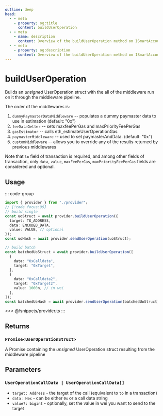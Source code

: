 ```yaml
---
outline: deep
head:
  - - meta
    - property: og:title
      content: buildUserOperation
  - - meta
    - name: description
      content: Overview of the buildUserOperation method on ISmartAccountProvider
  - - meta
    - property: og:description
      content: Overview of the buildUserOperation method on ISmartAccountProvider
---
```


# buildUserOperation

Builds an _unsigned_ UserOperation struct with the all of the middleware run on it through the middleware pipeline.

The order of the middlewares is:

1.  `dummyPaymasterDataMiddleware` -- populates a dummy paymaster data to use in estimation (default: "0x")
2.  `feeDataGetter` -- sets maxfeePerGas and maxPriorityFeePerGas
3.  `gasEstimator` -- calls eth_estimateUserOperationGas
4.  `paymasterMiddleware` -- used to set paymasterAndData. (default: "0x")
5.  `customMiddleware` -- allows you to override any of the results returned by previous middlewares

Note that `to` field of transaction is required, and among other fields of transaction, only `data`, `value`, `maxFeePerGas`, `maxPriorityFeePerGas` fields are considered and optional.

## Usage

::: code-group

```ts [example.ts]
import { provider } from "./provider";
// [!code focus:99]
// build single
const uoStruct = await provider.buildUserOperation({
  target: TO_ADDRESS,
  data: ENCODED_DATA,
  value: VALUE, // optional
});
const uoHash = await provider.sendUserOperation(uoStruct);

// build batch
const batchedUoStruct = await provider.buildUserOperation([
  {
    data: "0xCalldata",
    target: "0xTarget",
  },
  {
    data: "0xCalldata2",
    target: "0xTarget2",
    value: 1000n, // in wei
  },
]);
const batchedUoHash = await provider.sendUserOperation(batchedUoStruct);
```

<<< @/snippets/provider.ts
:::

## Returns

### `Promise<UserOperationStruct>`

A Promise containing the _unsigned_ UserOperation struct resulting from the middleware pipeline

## Parameters

### `UserOperationCallData | UserOperationCallData[]`

- `target: Address` - the target of the call (equivalent to `to` in a transaction)
- `data: Hex` - can be either `0x` or a call data string
- `value?: bigint` - optionally, set the value in wei you want to send to the target
